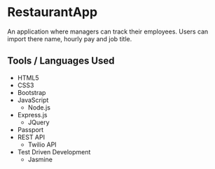 # RestaurantApp
An application where managers can track their employees. Users can import there name, hourly pay and job title.

## Tools / Languages Used
- HTML5
- CSS3
- Bootstrap
- JavaScript
  - Node.js
- Express.js
  - JQuery
- Passport
- REST API
  - Twilio API
- Test Driven Development
  - Jasmine

  
